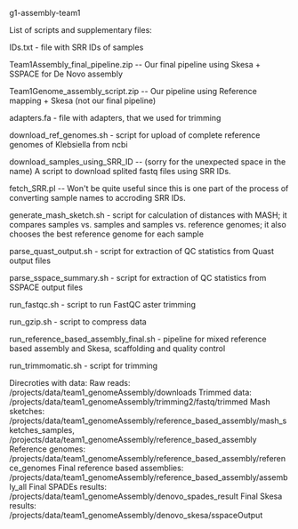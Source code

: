 g1-assembly-team1

List of scripts and supplementary files:

IDs.txt - file with SRR IDs of samples

Team1Assembly_final_pipeline.zip -- Our final pipeline using Skesa + SSPACE for De Novo assembly

Team1Genome_assembly_script.zip -- Our pipeline using Reference mapping + Skesa (not our final pipeline)

adapters.fa - file with adapters, that we used for trimming

download_ref_genomes.sh - script for upload of complete reference genomes of Klebsiella from ncbi

download_samples_using_SRR_ID -- (sorry for the unexpected space in the name) A script to download splited fastq files using SRR IDs. 

fetch_SRR.pl -- Won't be quite useful since this is one part of the process of converting sample names to accroding SRR IDs.

generate_mash_sketch.sh - script for calculation of distances with MASH; it compares samples vs. samples and samples vs. reference genomes; it also chooses the best reference genome for each sample

parse_quast_output.sh - script for extraction of QC statistics from Quast output files

parse_sspace_summary.sh - script for extraction of QC statistics from SSPACE output files

run_fastqc.sh - script to run FastQC aster trimming

run_gzip.sh - script to compress data

run_reference_based_assembly_final.sh - pipeline for mixed reference based assembly and Skesa, scaffolding and quality control

run_trimmomatic.sh - script for trimming


Direcroties with data:
Raw reads: /projects/data/team1_genomeAssembly/downloads
Trimmed data: /projects/data/team1_genomeAssembly/trimming2/fastq/trimmed
Mash sketches: /projects/data/team1_genomeAssembly/reference_based_assembly/mash_sketches_samples, /projects/data/team1_genomeAssembly/reference_based_assembly
Reference genomes: /projects/data/team1_genomeAssembly/reference_based_assembly/reference_genomes
Final reference based assemblies: /projects/data/team1_genomeAssembly/reference_based_assembly/assembly_all
Final SPADEs results: /projects/data/team1_genomeAssembly/denovo_spades_result
Final Skesa results: /projects/data/team1_genomeAssembly/denovo_skesa/sspaceOutput
